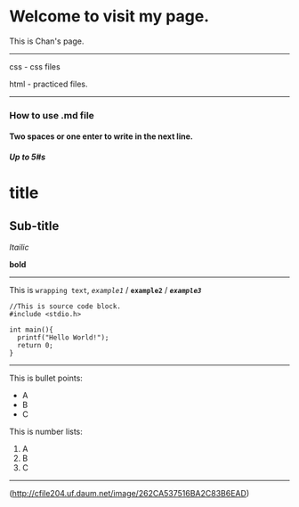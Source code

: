 # Welcome to visit my page.

This is Chan's page.

---

css - css files

html - practiced files.

---

### How to use .md file

#### Two spaces or one enter to write in the next line.

##### Up to 5#s

title
===

Sub-title
---


*Itailic*

**bold**

---

This is `wrapping text`, *`example1`* / **`example2`** / ***`example3`***

```
//This is source code block.
#include <stdio.h>

int main(){
  printf("Hello World!");
  return 0;
}
```
---

This is bullet points:
* A
* B
* C

This is number lists: 
1. A
2. B
3. C

---

(http://cfile204.uf.daum.net/image/262CA537516BA2C83B6EAD)

